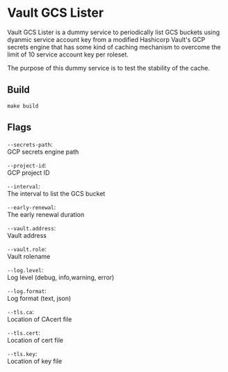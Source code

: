 # Vault GCS Lister
Vault GCS Lister is a dummy service to periodically list GCS buckets using dyanmic
service account key from a modified Hashicorp Vault's GCP secrets engine that has
some kind of caching mechanism to overcome the limit of 10 service account key per
roleset.

The purpose of this dummy service is to test the stability of the cache.

## Build
```
make build
```

## Flags
`--secrets-path`:  
GCP secrets engine path

`--project-id`:  
GCP project ID

`--interval`:  
The interval to list the GCS bucket

`--early-renewal`:  
The early renewal duration

`--vault.address`:  
Vault address

`--vault.role`:  
Vault rolename

`--log.level`:  
Log level (debug, info,warning, error)

`--log.format`:  
Log format (text, json)

`--tls.ca`:  
Location of CAcert file

`--tls.cert`:  
Location of cert file

`--tls.key`:  
Location of key file